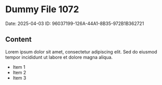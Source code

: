 # Dummy File 1072

Date: 2025-04-03
ID: 96037199-126A-44A1-8B35-972B1B362721

## Content

Lorem ipsum dolor sit amet, consectetur adipiscing elit.
Sed do eiusmod tempor incididunt ut labore et dolore magna aliqua.

* Item 1
* Item 2
* Item 3
